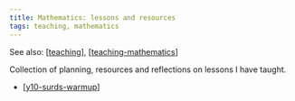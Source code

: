 ```yaml
---
title: Mathematics: lessons and resources
tags: teaching, mathematics
---
```


<!--
 Copyright (C) 2023 David Jones
 
 This program is free software: you can redistribute it and/or modify
 it under the terms of the GNU Affero General Public License as
 published by the Free Software Foundation, either version 3 of the
 License, or (at your option) any later version.
 
 This program is distributed in the hope that it will be useful,
 but WITHOUT ANY WARRANTY; without even the implied warranty of
 MERCHANTABILITY or FITNESS FOR A PARTICULAR PURPOSE.  See the
 GNU Affero General Public License for more details.
 
 You should have received a copy of the GNU Affero General Public License
 along with this program.  If not, see <http://www.gnu.org/licenses/>.
-->

See also: [[teaching]], [[teaching-mathematics]]

Collection of planning, resources and reflections on lessons I have taught.

- [[y10-surds-warmup]]


[//begin]: # "Autogenerated link references for markdown compatibility"
[teaching]: ../../teaching "Teaching"
[teaching-mathematics]: ../teaching-mathematics "Teaching Mathematics"
[y10-surds-warmup]: y10-surds-warmup "Year 10 Surds warmup"
[//end]: # "Autogenerated link references"